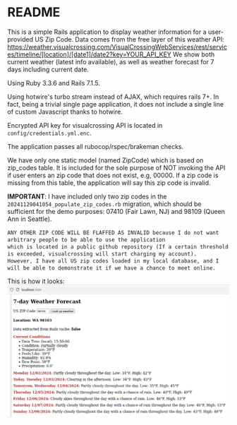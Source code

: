 # README

This is a simple Rails application to display weather information for a user-provided US Zip Code.
Data comes from the free layer of this weather API: https://weather.visualcrossing.com/VisualCrossingWebServices/rest/services/timeline/[location]/[date1]/date2?key=YOUR_API_KEY
We show both current weather (latest info available), as well as weather forecast for 7 days including current date.

Using Ruby 3.3.6 and Rails 7.1.5.

Using hotwire's turbo stream instead of AJAX, which requires rails 7+.
In fact, being a trivial single page application, it does not include a single line of custom Javascript thanks to hotwire.
 
Encrypted API key for visualcrossing API is located in `config/credentials.yml.enc`.

The application passes all rubocop/rspec/brakeman checks.

We have only one static model (named ZipCode) which is based on zip_codes table.
It is included for the sole purpose of NOT invoking the API if user enters an zip code that does not exist, e.g, 00000.
If a zip code is missing from this table, the application will say this zip code is invalid.

**IMPORTANT**:
    I have included only two zip codes in the `20241129041054_populate_zip_codes.rb` migration, which should be sufficient for the demo purposes:
        07410 (Fair Lawn, NJ) and 98109 (Queen Ann in Seattle).

    ANY OTHER ZIP CODE WILL BE FLAFFED AS INVALID because I do not want arbitrary people to be able to use the application
    which is located in a public github repository (If a certain threshold is exceeded, visualcrossing will start charging my account).
    However, I have all US zip codes loaded in my local database, and I will be able to demonstrate it if we have a chance to meet online.

This is how it looks:
![img.png](img.png)



